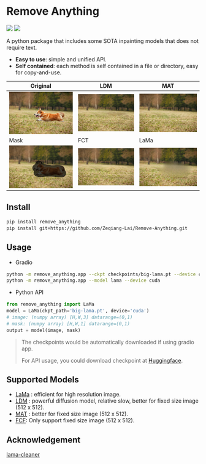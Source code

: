 # Remove Anything

[![](https://img.shields.io/badge/%F0%9F%A4%97-HuggingFace%20Models-blue)](https://huggingface.co/aaronb/remove_anything )
[![](https://img.shields.io/pypi/v/remove-anything)](https://pypi.org/project/remove-anything/)
<!-- [![](https://img.shields.io/badge/%F0%9F%A4%97-HuggingFace%20Demo-lightgrey)](https://huggingface.co/aaronb/remove_anything ) -->


A python package that includes some SOTA inpainting models that does not require text. 

- **Easy to use**: simple and unified API.
- **Self contained**: each method is self contained in a file or directory, easy for copy-and-use.


| Original                  | LDM                 | MAT                  |
| ------------------------- | ------------------- | -------------------- |
| ![](assets/original.jpeg) | ![](assets/ldm.png) | ![](assets/mat.png)  |
| Mask                      | FCT                 | LaMa                 |
| ![](assets/mask.png)      | ![](assets/fcf.png) | ![](assets/lama.png) |

## Install

```bash
pip install remove_anything
pip install git+https://github.com/Zeqiang-Lai/Remove-Anything.git
```

## Usage

- Gradio 

```bash
python -m remove_anything.app --ckpt checkpoints/big-lama.pt --device cuda
python -m remove_anything.app --model lama --device cuda
```

- Python API 

```python
from remove_anything import LaMa
model = LaMa(ckpt_path='big-lama.pt', device='cuda')
# image: (numpy array) [H,W,3] datarange=(0,1)
# mask: (numpy array) [H,W,1] datarange=(0,1)
output = model(image, mask)
```

> The checkpoints would be automatically downloaded if using gradio app. 
> 
> For API usage, you could download checkpoint at [Huggingface](https://huggingface.co/aaronb/remove_anything).

## Supported Models

- [LaMa](https://github.com/saic-mdal/lama) :  efficient for high resolution image.
- [LDM](https://github.com/CompVis/latent-diffusion) : powerful diffusion model, relative slow, better for fixed size image (512 x 512).
- [MAT](https://github.com/fenglinglwb/MAT) :  better for fixed size image (512 x 512).
- [FCF](https://github.com/SHI-Labs/FcF-Inpainting): Only support fixed size image (512 x 512).


## Acknowledgement

[lama-cleaner](https://github.com/Sanster/lama-cleaner)
